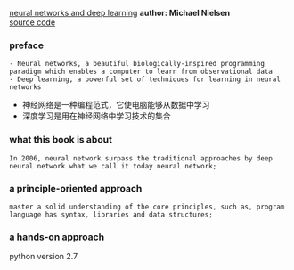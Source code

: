 [neural networks and deep learning](http://neuralnetworksanddeeplearning.com/index.html)
**author: Michael Nielsen**  
[source code](https://github.com/mnielsen/neural-networks-and-deep-learning)

### preface
```
- Neural networks, a beautiful biologically-inspired programming paradigm which enables a computer to learn from observational data
- Deep learning, a powerful set of techniques for learning in neural networks
```
- 神经网络是一种编程范式，它使电脑能够从数据中学习
- 深度学习是用在神经网络中学习技术的集合

### what this book is about
```
In 2006, neural network surpass the traditional approaches by deep neural network what we call it today neural network; 
```
### a principle-oriented approach
```   
master a solid understanding of the core principles, such as, program language has syntax, libraries and data structures;
```
### a hands-on approach
python version 2.7